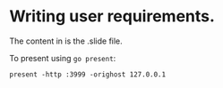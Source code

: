 # Writing user requirements.

The content in is the .slide file.

To present using `go present`:
```
present -http :3999 -orighost 127.0.0.1
```
